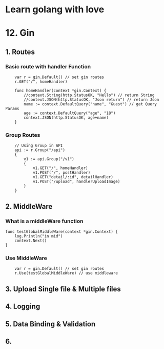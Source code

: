 # Learn golang with love

# 12. ****Gin****

## 1. Routes

### Basic route with handler Function
``` 
    var r = gin.Default() // set gin routes
    r.GET("/", homeHandler)
    
    func homeHandler(context *gin.Context) {
        //context.String(http.StatusOK, "Hello") // return String
        //context.JSON(http.StatusOK, "Json return") // return Json
        name := context.DefaultQuery("name", "Guest") // get Query Params
        age := context.DefaultQuery("age", "18")
        context.JSON(http.StatusOK, age+name)
    }
```

### Group Routes
``` 
	// Using Group in API
	api := r.Group("/api")
	{
		v1 := api.Group("/v1")
		{
			v1.GET("/", homeHandler)
			v1.POST("/", postHandler)
			v1.GET("detail/:id", detailHandler)
			v1.POST("/upload", handlerUploadImage)
		}
	}
```


## 2. MiddleWare

### What is a middleWare function 
```
func testGlobalMiddleWare(context *gin.Context) {
    log.Println("in mid")
	context.Next()
}
```

### Use MiddleWare 
``` 
	var r = gin.Default() // set gin routes
	r.Use(testGlobalMiddleWare) // use middleware
```

## 3. Upload Single file & Multiple files

## 4. Logging

## 5. Data Binding & Validation

## 6. 


